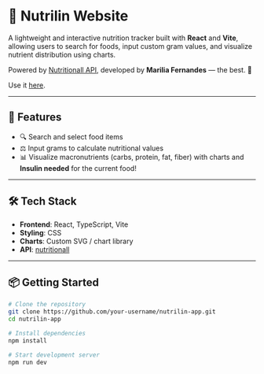 # 🥗 Nutrilin Website

A lightweight and interactive nutrition tracker built with **React** and **Vite**, allowing users to search for foods, input custom gram values, and visualize nutrient distribution using charts.

Powered by [Nutritionall API](https://github.com/mariliafernandez/nutritionall), developed by **Marilia Fernandes** — the best. 🌟

Use it [here](https://yohanduartep.github.io/nutritionall-website).

---

## 🚀 Features

- 🔍 Search and select food items
- ⚖️ Input grams to calculate nutritional values
- 📊 Visualize macronutrients (carbs, protein, fat, fiber) with charts and **Insulin needed** for the current food!

---

## 🛠️ Tech Stack

- **Frontend**: React, TypeScript, Vite
- **Styling**: CSS
- **Charts**: Custom SVG / chart library
- **API**: [nutritionall](https://github.com/mariliafernandez/nutritionall)

---

## 📦 Getting Started

```bash
# Clone the repository
git clone https://github.com/your-username/nutrilin-app.git
cd nutrilin-app

# Install dependencies
npm install

# Start development server
npm run dev

```
